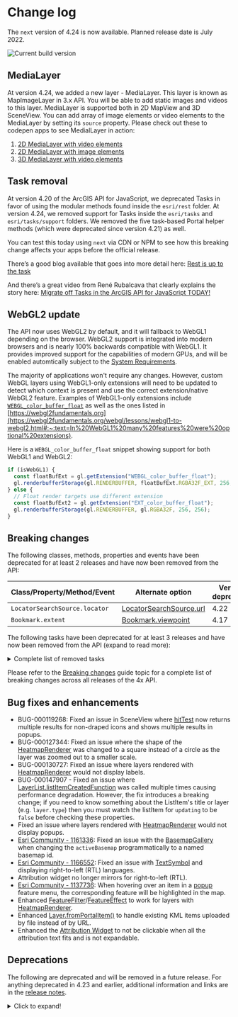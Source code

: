 # Change log

The `next` version of 4.24 is now available.  Planned release date is July 2022.

![Current build version](https://img.shields.io/npm/v/arcgis-js-api/next?label=Current%20build)

## MediaLayer 

At version 4.24, we added a new layer - MediaLayer. This layer is known as MapImageLayer in 3.x API. You will be able to add static images and videos to this layer. MediaLayer is supported both in 2D MapView and 3D SceneView.
You can add array of image elements or video elements to the MediaLayer by setting its `source` property.
Please check out these to codepen apps to see MedialLayer in action:
1. [2D MediaLayer with video elements](https://codepen.io/U_B_U/pen/MWQVNvE?editors=1000)
2. [2D MediaLayer with image elements](https://codepen.io/U_B_U/pen/MWQGWdb?editors=1000)
3. [3D MediaLayer with video elements](https://codepen.io/ycabon/pen/WNMJzeY?editors=0010)

## Task removal

At version 4.20 of the ArcGIS API for JavaScript, we deprecated Tasks in favor of using the modular methods found inside the `esri/rest` folder. At version 4.24, we removed support for Tasks inside the `esri/tasks` and `esri/tasks/support` folders. We removed the five task-based Portal helper methods (which were deprecated since version 4.21) as well. 

You can test this today using `next` via CDN or NPM to see how this breaking change affects your apps before the official release.

There’s a good blog available that goes into more detail here:
[Rest is up to the task](https://www.esri.com/arcgis-blog/products/js-api-arcgis/developers/rest-is-up-to-the-task/)

And there’s a great video from René Rubalcava that clearly explains the story here:
[Migrate off Tasks in the ArcGIS API for JavaScript TODAY!](https://www.youtube.com/watch?v=vVZkUdmia3w&t=2s)

## WebGL2 update

The API now uses WebGL2 by default, and it will fallback to WebGL1 depending on the browser. WebGL2 support is integrated into modern browsers and is nearly 100% backwards compatible with WebGL1. It provides improved support for the capabilities of modern GPUs, and will be enabled automtically subject to the [System Requirements]([/system-requirements/](https://developers.arcgis.com/javascript/latest/system-requirements/)). 

The majority of applications won't require any changes. However, custom WebGL layers using WebGL1-only extensions will need to be updated to detect which context is present and use the correct extension/native WebGL2 feature. Examples of WebGL1-only extensions include [`WEBGL_color_buffer_float`](https://developer.mozilla.org/en-US/docs/Web/API/WEBGL_color_buffer_float) as well as the ones listed in [https://webgl2fundamentals.org](https://webgl2fundamentals.org/webgl/lessons/webgl1-to-webgl2.html#:~:text=In%20WebGL1%20many%20features%20were%20optional%20extensions).

Here is a `WEBGL_color_buffer_float` snippet showing support for both WebGL1 and WebGL2:

```js
if (isWebGL1) {
  const floatBufExt = gl.getExtension("WEBGL_color_buffer_float");
  gl.renderbufferStorage(gl.RENDERBUFFER, floatBufExt.RGBA32F_EXT, 256, 256);
} else {
  // Float render targets use different extension
  const floatBufExt2 = gl.getExtension("EXT_color_buffer_float");
  gl.renderbufferStorage(gl.RENDERBUFFER, gl.RGBA32F, 256, 256);
}
```

## Breaking changes

The following classes, methods, properties and events have been deprecated for at least 2 releases and have now been removed from the API:

| Class/Property/Method/Event | Alternate option | Version deprecated |
|----------|-------------|--------------------|
| `LocatorSearchSource.locator` | [LocatorSearchSource.url](https://developers.arcgis.com/javascript/latest/api-reference/esri-widgets-Search-LocatorSearchSource.html#url) | 4.22 |
| `Bookmark.extent` | [Bookmark.viewpoint](https://developers.arcgis.com/javascript/latest/api-reference/esri-webmap-Bookmark.html#viewpoint) | 4.17 |

The following tasks have been deprecated for at least 3 releases and have now been removed from the API (expand to read more):

<details>
<summary>Complete list of removed tasks</summary>

| Task removed | Alternate option | Version deprecated |
|--------------|------------------|--------------------|
| `esri/portal/Portal/createClosestFacilityTask` | Use [closestFacility](https://developers.arcgis.com/javascript/latest/api-reference/esri-rest-closestFacility.html) with [helperServices](https://developers.arcgis.com/javascript/latest/api-reference/esri-portal-Portal.html#helperServices) | 4.21 |
| `esri/portal/Portal/createGeometryService` | Use [geometryService](https://developers.arcgis.com/javascript/latest/api-reference/esri-rest-geometryService.html) with [helperServices](https://developers.arcgis.com/javascript/latest/api-reference/esri-portal-Portal.html#helperServices) | 4.21 |
| `esri/portal/Portal/createPrintTask` | Use [print](https://developers.arcgis.com/javascript/latest/api-reference/esri-rest-print.html) with [helperServices](https://developers.arcgis.com/javascript/latest/api-reference/esri-portal-Portal.html#helperServices) | 4.21 |
| `esri/portal/Portal/createRouteTask` | Use [route](https://developers.arcgis.com/javascript/latest/api-reference/esri-rest-route.html) with [helperServices](https://developers.arcgis.com/javascript/latest/api-reference/esri-portal-Portal.html#helperServices) | 4.21 |
| `esri/portal/Portal/createServiceAreaTask` | Use [serviceArea](https://developers.arcgis.com/javascript/latest/api-reference/esri-rest-serviceArea.html) with [helperServices](https://developers.arcgis.com/javascript/latest/api-reference/esri-portal-Portal.html#helperServices) | 4.21 |
| `esri/tasks/ClosestFacilityTask`  | [closestFacility](https://developers.arcgis.com/javascript/latest/api-reference/esri-rest-closestFacility.html) | 4.20 |
| `esri/tasks/FindTask`  | [find](https://developers.arcgis.com/javascript/latest/api-reference/esri-rest-find.html) | 4.20 |
| `esri/tasks/GeometryService` | [geometryService](https://developers.arcgis.com/javascript/latest/api-reference/esri-rest-geometryService.html) | 4.20 |
| `esri/tasks/Geoprocessor` | [geoprcessor](https://developers.arcgis.com/javascript/latest/api-reference/esri-rest-geoprocessor.html) | 4.20 |
| `esri/tasks/IdentifyTask`  | [identify](https://developers.arcgis.com/javascript/latest/api-reference/esri-rest-identify.html) | 4.20 |
| `esri/tasks/ImageIdentifyTask` | [imageService](https://developers.arcgis.com/javascript/latest/api-reference/esri-rest-imageService.html) | 4.20 |
| `esri/tasks/ImageServiceIdentifyTask` | [imageService.identify](https://developers.arcgis.com/javascript/latest/api-reference/esri-rest-imageService.html#identify) | 4.18 |
| `esri/tasks/Locator` | [locator](https://developers.arcgis.com/javascript/latest/api-reference/esri-rest-locator.html) | 4.20 |
| `esri/tasks/PrintTask` | [print](https://developers.arcgis.com/javascript/latest/api-reference/esri-rest-print.html) | 4.20 |
| `esri/tasks/QueryTask` | [query](https://developers.arcgis.com/javascript/latest/api-reference/esri-rest-query.html) | 4.20 |
| `esri/tasks/RouteTask` | [route](https://developers.arcgis.com/javascript/latest/api-reference/esri-rest-route.html) | 4.20 |
| `esri/tasks/ServiceAreaTask` | [serviceArea](https://developers.arcgis.com/javascript/latest/api-reference/esri-rest-serviceArea.html) | 4.20 |
| `esri/tasks/Task` | n/a | 4.20 |
| `esri/tasks/supportAddressCandidate` | [AddressCandidate](https://developers.arcgis.com/javascript/latest/api-reference/esri-rest-support-AddressCandidate.html) | 4.20 |
| `esri/tasks/supportAlgorithmicColorRamp` | [AlgorithmicColorRamp](https://developers.arcgis.com/javascript/latest/api-reference/esri-rest-support-AlgorithmicColorRamp.html) | 4.20 |
| `esri/tasks/supportAreasAndLengthsParameters` | [AreasAndLengthsParameters](https://developers.arcgis.com/javascript/latest/api-reference/esri-rest-support-AreasAndLengthsParameters.html) | 4.20 |
| `esri/tasks/supportAttachmentQuery` | [AttachmentQuery](https://developers.arcgis.com/javascript/latest/api-reference/esri-rest-support-AttachmentQuery.html) | 4.20 |
| `esri/tasks/supportBufferParameters` | [BufferParameters](https://developers.arcgis.com/javascript/latest/api-reference/esri-rest-support-BufferParameters.html) | 4.20 |
| `esri/tasks/supportClosestFacilityParameters` | [ClosestFacilityParameters](https://developers.arcgis.com/javascript/latest/api-reference/esri-rest-support-ClosestFacilityParameters.html) | 4.20 |
| `esri/tasks/supportClosestFacilitySolveResult` | [ClosestFacilitySolveResult](https://developers.arcgis.com/javascript/latest/api-reference/esri-rest-support-ClosestFacilitySolveResult.html) | 4.20 |
| `esri/tasks/supportColorRamp` | [ColorRamp](https://developers.arcgis.com/javascript/latest/api-reference/esri-rest-support-ColorRamp.html) | 4.20 |
| `esri/tasks/supportDataFile` | [DataFile](https://developers.arcgis.com/javascript/latest/api-reference/esri-rest-support-DataFile.html) | 4.20 |
| `esri/tasks/supportDataLayer` | [DataLayer](https://developers.arcgis.com/javascript/latest/api-reference/esri-rest-support-DataLayer.html) | 4.20 |
| `esri/tasks/supportDensifyParameters` | [DensifyParameters](https://developers.arcgis.com/javascript/latest/api-reference/esri-rest-support-DensifyParameters.html) | 4.20 |
| `esri/tasks/supportDirectionsFeatureSet` | [DirectionsFeatureSet](https://developers.arcgis.com/javascript/latest/api-reference/esri-rest-support-DirectionsFeatureSet.html) | 4.20 |
| `esri/tasks/supportDistanceParameters` | [DistanceParameters](https://developers.arcgis.com/javascript/latest/api-reference/esri-rest-support-DistanceParameters.html) | 4.20 |
| `esri/tasks/supportFeatureSet` | [FeatureSet](https://developers.arcgis.com/javascript/latest/api-reference/esri-rest-support-FeatureSet.html) | 4.20 |
| `esri/tasks/supportFindParameters` | [FindParameters](https://developers.arcgis.com/javascript/latest/api-reference/esri-rest-support-FindParameters.html) | 4.20 |
| `esri/tasks/supportFindResult` | [FindResult](https://developers.arcgis.com/javascript/latest/api-reference/esri-rest-support-FindResult.html) | 4.20 |
| `esri/tasks/supportGeneralizeParameters` | [GeneralizeParameters](https://developers.arcgis.com/javascript/latest/api-reference/esri-rest-support-GeneralizeParameters.html) | 4.20 |
| `esri/tasks/supportGPMessage` | [GPMessage](https://developers.arcgis.com/javascript/latest/api-reference/esri-rest-support-GPMessage.html) | 4.20 |
| `esri/tasks/supportIdentifyParameters` | [IdentifyParameters](https://developers.arcgis.com/javascript/latest/api-reference/esri-rest-support-IdentifyParameters.html) | 4.20 |
| `esri/tasks/supportIdentifyResult` | [IdentifyResult](https://developers.arcgis.com/javascript/latest/api-reference/esri-rest-support-IdentifyResult.html) | 4.20 |
| `esri/tasks/supportImageIdentifyParameters` | [ImageIdentifyParameters](https://developers.arcgis.com/javascript/latest/api-reference/esri-rest-support-ImageIdentifyParameters.html) | 4.20 |
| `esri/tasks/supportImageIdentifyResult` |[ ImageIdentifyResult](https://developers.arcgis.com/javascript/latest/api-reference/esri-rest-support-ImageIdentifyResult.html) | 4.20 |
| `esri/tasks/supportImageHistogramParameters` | [ImageHistogramParameters](https://developers.arcgis.com/javascript/latest/api-reference/esri-rest-support-ImageHistogramParameters.html) | 4.20 |
| `esri/tasks/supportImageServiceIdentifyParameters` | [ImageServiceIdentifyParameters](https://developers.arcgis.com/javascript/latest/api-reference/esri-rest-support-ImageIdentifyParameters.html) | 4.18 |
| `esri/tasks/supportImageServiceIdentifyResult` | [ImageServiceIdentifyResult](https://developers.arcgis.com/javascript/latest/api-reference/esri-rest-support-ImageIdentifyResult.html) | 4.18 |
| `esri/tasks/supportJobInfo` | [JobInfo](https://developers.arcgis.com/javascript/latest/api-reference/esri-rest-support-JobInfo.html) | 4.20 |
| `esri/tasks/supportLegendLayer` | [LegendLayer](https://developers.arcgis.com/javascript/latest/api-reference/esri-rest-support-LegendLayer.html) | 4.20 |
| `esri/tasks/supportLengthsParameters` | [LengthsParameters](https://developers.arcgis.com/javascript/latest/api-reference/esri-rest-support-LengthsParameters.html) | 4.20 |
| `esri/tasks/supportLinearUnit` | [LinearUnit](https://developers.arcgis.com/javascript/latest/api-reference/esri-rest-support-LinearUnit.html) | 4.20 |
| `esri/tasks/supportMultipartColorRamp` | [MultipartColorRamp](https://developers.arcgis.com/javascript/latest/api-reference/esri-rest-support-MultipartColorRamp.html) | 4.20 |
| `esri/tasks/supportNAMessage` | [NAMessage](https://developers.arcgis.com/javascript/latest/api-reference/esri-rest-support-NAMessage.html) | 4.20 |
| `esri/tasks/supportOffsetParameters` | [OffsetParameters](https://developers.arcgis.com/javascript/latest/api-reference/esri-rest-support-OffsetParameters.html) | 4.20 |
| `esri/tasks/supportParameterValue` | [ParameterValue](https://developers.arcgis.com/javascript/latest/api-reference/esri-rest-support-ParameterValue.html) | 4.20 |
| `esri/tasks/supportPrintParameters` | [PrintParameters](https://developers.arcgis.com/javascript/latest/api-reference/esri-rest-support-PrintParameters.html) | 4.20 |
| `esri/tasks/supportPrintTemplate` | [PrintTemplate](https://developers.arcgis.com/javascript/latest/api-reference/esri-rest-support-PrintTemplate.html) | 4.20 |
| `esri/tasks/supportProjectParameters` | [ProjectParameters](https://developers.arcgis.com/javascript/latest/api-reference/esri-rest-support-ProjectParameters.html) | 4.20 |
| `esri/tasks/supportQuery` | [Query](https://developers.arcgis.com/javascript/latest/api-reference/esri-rest-support-Query.html) | 4.20 |
| `esri/tasks/supportRasterData` | [RasterData](https://developers.arcgis.com/javascript/latest/api-reference/esri-rest-support-RasterData.html) | 4.20 |
| `esri/tasks/supportRelationParameters` | [RelationParameters](https://developers.arcgis.com/javascript/latest/api-reference/esri-rest-support-RelationParameters.html) | 4.20 |
| `esri/tasks/supportRelationshipQuery` | [RelationshipQuery](https://developers.arcgis.com/javascript/latest/api-reference/esri-rest-support-RelationshipQuery.html) | 4.20 |
| `esri/tasks/supportRouteParameters` | [RouteParameters](https://developers.arcgis.com/javascript/latest/api-reference/esri-rest-support-RouteParameters.html) | 4.20 |
| `esri/tasks/supportRouteResult` | [RouteResult](https://developers.arcgis.com/javascript/latest/api-reference/esri-rest-support-RouteResult.html) | 4.20 |
| `esri/tasks/supportServiceAreaParameters` | [ServiceAreaParameters](https://developers.arcgis.com/javascript/latest/api-reference/esri-rest-support-ServiceAreaParameters.html) | 4.20 |
| `esri/tasks/supportServiceAreaSolveResult` | [ServiceAreaSolveResult](https://developers.arcgis.com/javascript/latest/api-reference/esri-rest-support-ServiceAreaSolveResult.html) | 4.20 |
| `esri/tasks/supportStatisticDefinition` | [StatisticDefinition](https://developers.arcgis.com/javascript/latest/api-reference/esri-rest-support-StatisticDefinition.html) | 4.20 |
| `esri/tasks/supportTrimExtendParameters` | [TrimExtendParameters](https://developers.arcgis.com/javascript/latest/api-reference/esri-rest-support-TrimExtendParameters.html) | 4.20 |

</details>

Please refer to the [Breaking changes](https://developers.arcgis.com/javascript/latest/breaking-changes/) guide topic for a complete list of breaking changes across all releases of the 4x API.

## Bug fixes and enhancements

- BUG-000119268: Fixed an issue in SceneView where [hitTest](https://developers.arcgis.com/javascript/latest/api-reference/esri-views-SceneView.html#hitTest) now returns multiple results for non-draped icons and shows multiple results in popups.
- BUG-000127344: Fixed an issue where the shape of the [HeatmapRenderer](https://developers.arcgis.com/javascript/latest/api-reference/esri-renderers-HeatmapRenderer.html) was changed to a square instead of a circle as the layer was zoomed out to a smaller scale.
- BUG-000130727: Fixed an issue where layers rendered with [HeatmapRenderer](https://developers.arcgis.com/javascript/latest/api-reference/esri-renderers-HeatmapRenderer.html) would not display labels.
- BUG-000147907 - Fixed an issue where [LayerList.listItemCreatedFunction](https://developers.arcgis.com/javascript/latest/api-reference/esri-widgets-LayerList.html#listItemCreatedFunction) was called multiple times causing performance degradation. However, the fix introduces a breaking change; if you need to know something about the ListItem's title or layer (e.g. `layer.type`) then you must watch the listItem for `updating` to be `false` before checking these properties.
- Fixed an issue where layers rendered with [HeatmapRenderer](https://developers.arcgis.com/javascript/latest/api-reference/esri-renderers-HeatmapRenderer.html) would not display popups.
- [Esri Community - 1161336](https://community.esri.com/t5/arcgis-api-for-javascript-questions/changing-basemaps-using-activebasemap-lt-basemapid/m-p/1161336): Fixed an issue with the [BasemapGallery](https://developers.arcgis.com/javascript/latest/api-reference/esri-widgets-BasemapGallery.html) when changing the `activeBasemap` programmatically to a named basemap id.
- [Esri Community - 1166552](https://community.esri.com/t5/arcgis-api-for-javascript-questions/arabic-characters-in-textsymbol-not-being/m-p/1166552): Fixed an issue with [TextSymbol](https://developers.arcgis.com/javascript/latest/api-reference/esri-symbols-TextSymbol.html) and displaying right-to-left (RTL) languages.
- Attribution widget no longer mirrors for right-to-left (RTL).
- [Esri Community - 1137736](https://community.esri.com/t5/arcgis-api-for-javascript-questions/hover-on-popup-list/m-p/1137736): When hovering over an item in a [popup](https://developers.arcgis.com/javascript/latest/api-reference/esri-widgets-Popup.html) feature menu, the corresponding feature will be highlighted in the map.
- Enhanced [FeatureFilter](https://developers.arcgis.com/javascript/latest/api-reference/esri-layers-support-FeatureFilter.html)/[FeatureEffect](https://developers.arcgis.com/javascript/latest/api-reference/esri-layers-support-FeatureEffect.html) to work for layers with [HeatmapRenderer](https://developers.arcgis.com/javascript/latest/api-reference/esri-renderers-HeatmapRenderer.html).
- Enhanced [Layer.fromPortalItem()](https://developers.arcgis.com/javascript/latest/api-reference/esri-layers-Layer.html#fromPortalItem) to handle existing KML items uploaded by file instead of by URL.
- Enhanced the [Attribution Widget](https://developers.arcgis.com/javascript/latest/api-reference/esri-widgets-Attribution.html) to not be clickable when all the attribution text fits and is not expandable.

## Deprecations

The following are deprecated and will be removed in a future release. For anything deprecated in 4.23 and earlier, additional information and links are in the [release notes](https://developers.arcgis.com/javascript/latest/release-notes/#deprecated-classes-properties-methods-events).

<details>
  <summary>Click to expand!</summary>  

* CSVLayerView.effect deprecated since version 4.22. Use featureEffect instead.
* FeatureLayerView.effect deprecated since version 4.22. Use featureEffect instead.
* GeoJSONLayerView.effect deprecated since version 4.22. Use featureEffect instead.
* OGCFeatureLayerView.effect deprecated since version 4.22. Use featureEffect instead.
* StreamLayerView.effect deprecated since version 4.22. Use featureEffect instead.
* FeatureEffect deprecated since version 4.22. Use esri/layers/support/FeatureEffect instead.
* Effect.Effect deprecated since version 4.21. Use Effect instead.
* FeatureFilter deprecated since version 4.22. Use esri/layers/support/FeatureFilter instead.
* WFSLayerView.effect deprecated since version 4.22. Use featureEffect instead.
* BasemapToggle.toggle deprecated since version 4.22. Watch the activeBasemap property instead.
* Directions.routeServiceUrl deprecated since version 4.24. Use {link: module:esri/layers/RouteLayer#url} from layer instead.
* Directions.routeSymbol deprecated since version 4.24. Use {link: module:esri/layers/support/RouteSymbols#directionLines} from layer instead.
* Directions.stopSymbols deprecated since version 4.24. Use {link: module:esri/layers/support/RouteStopSymbols} from layer instead.
* DirectionsViewModel.routeServiceUrl deprecated since version 4.24. Use {link: module:esri/layers/RouteLayer#url} from layer instead.
* DirectionsViewModel.routeSymbol deprecated since version 4.24. Use {link: module:esri/layers/support/RouteSymbols#directionLines} from layer instead.
* DirectionsViewModel.stops deprecated since version 4.24. Use {link: module:esri/layers/RouteLayer#stops} from layer instead.
* DirectionsViewModel.stopSymbols deprecated since version 4.24. Use {link: module:esri/layers/support/RouteStopSymbols} from layer instead.
* Editor.startCreateWorkflowAtFeatureCreation deprecated since version 4.23. Instead use startCreateFeaturesWorkflowAtFeatureCreation
* Editor.startCreateWorkflowAtFeatureEdit deprecated since 4.23
* Editor.startCreateWorkflowAtFeatureTypeSelection deprecated since version 4.23. Instead use startCreateFeaturesWorkflowAtFeatureTypeSelection instead.
* Editor.useDeprecatedCreateWorkflow deprecated since version 4.23. Although new at 4.23, this property was introduced to help migrate from the legacy CreateWorkflow to the updated CreateFeaturesWorkflow. Once CreateWorkflow is fully removed, this property will no longer be necessary.
* CreateWorkflow deprecated since version 4.23. Use CreateFeaturesWorkflow instead.
* CreateWorkflowData deprecated since version 4.23. Use CreateFeaturesWorkflowData instead.
* CreateWorkflowData.edits deprecated since 4.23. Use CreateFeaturesWorkflow.pendingFeatures to access edits made to the workflow data.
* EditorViewModel.startCreateWorkflowAtFeatureCreation deprecated since version 4.23. Instead use startCreateFeaturesWorkflowAtFeatureCreation.
* EditorViewModel.startCreateWorkflowAtFeatureEdit deprecated since 4.23
* EditorViewModel.startCreateWorkflowAtFeatureTypeSelection deprecated since version 4.23. Instead use startCreateFeaturesWorkflowAtFeatureTypeSelection.
* FieldGroupConfig deprecated since version 4.23. Set field groupings via the GroupElement.
* FieldGroupConfig.description deprecated since version 4.23. Set field grouping description via the GroupElement.description.
* FieldGroupConfig.fieldConfig deprecated since version 4.23. Set fields via the FieldElement.
* FieldGroupConfig.label deprecated since version 4.23. Set label grouped fields via the GroupElement.label.
* FieldGroupConfig.visibilityExpression deprecated since version 4.23. Set fields via the GroupElement.visibilityExpression.
* InputFieldGroup.visibilityExpression deprecated Since 4.23. Use groupElement.visibilityExpression
* PrintViewModel.scaleEnabled deprecated since version 4.22. Instead, use TemplateOptions if using the Print widget, or PrintTemplate if calling print() directly.
* SearchViewModel.defaultSymbol deprecated since version 4.22. Use defaultSymbols instead.
* SlicePlane deprecated This module was moved in 4.23. Use SlicePlane instead.
* LabelClass.labelExpressionInfo.value deprecated since version 4.5. Use expression instead.

</details>
